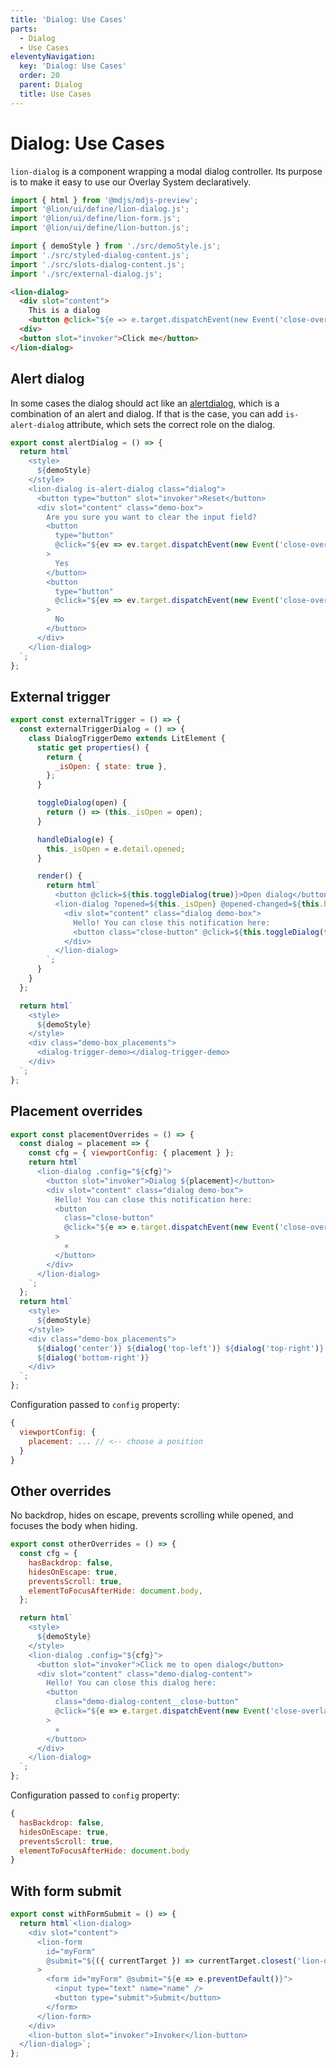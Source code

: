 ```yaml
---
title: 'Dialog: Use Cases'
parts:
  - Dialog
  - Use Cases
eleventyNavigation:
  key: 'Dialog: Use Cases'
  order: 20
  parent: Dialog
  title: Use Cases
---
```


# Dialog: Use Cases

`lion-dialog` is a component wrapping a modal dialog controller.
Its purpose is to make it easy to use our Overlay System declaratively.

```js script
import { html } from '@mdjs/mdjs-preview';
import '@lion/ui/define/lion-dialog.js';
import '@lion/ui/define/lion-form.js';
import '@lion/ui/define/lion-button.js';

import { demoStyle } from './src/demoStyle.js';
import './src/styled-dialog-content.js';
import './src/slots-dialog-content.js';
import './src/external-dialog.js';
```

```html
<lion-dialog>
  <div slot="content">
    This is a dialog
    <button @click="${e => e.target.dispatchEvent(new Event('close-overlay', { bubbles: true }))}">x</button>
  <div>
  <button slot="invoker">Click me</button>
</lion-dialog>
```

## Alert dialog

In some cases the dialog should act like an [alertdialog](https://www.w3.org/WAI/ARIA/apg/patterns/alertdialog/examples/alertdialog/), which is a combination of an alert and dialog. If that is the case, you can add `is-alert-dialog` attribute, which sets the correct role on the dialog.

```js preview-story
export const alertDialog = () => {
  return html`
    <style>
      ${demoStyle}
    </style>
    <lion-dialog is-alert-dialog class="dialog">
      <button type="button" slot="invoker">Reset</button>
      <div slot="content" class="demo-box">
        Are you sure you want to clear the input field?
        <button
          type="button"
          @click="${ev => ev.target.dispatchEvent(new Event('close-overlay', { bubbles: true }))}"
        >
          Yes
        </button>
        <button
          type="button"
          @click="${ev => ev.target.dispatchEvent(new Event('close-overlay', { bubbles: true }))}"
        >
          No
        </button>
      </div>
    </lion-dialog>
  `;
};
```

## External trigger

```js preview-story
export const externalTrigger = () => {
  const externalTriggerDialog = () => {
    class DialogTriggerDemo extends LitElement {
      static get properties() {
        return {
          _isOpen: { state: true },
        };
      }

      toggleDialog(open) {
        return () => (this._isOpen = open);
      }

      handleDialog(e) {
        this._isOpen = e.detail.opened;
      }

      render() {
        return html`
          <button @click=${this.toggleDialog(true)}>Open dialog</button>
          <lion-dialog ?opened=${this._isOpen} @opened-changed=${this.handleDialog}>
            <div slot="content" class="dialog demo-box">
              Hello! You can close this notification here:
              <button class="close-button" @click=${this.toggleDialog(false)}>⨯</button>
            </div>
          </lion-dialog>
        `;
      }
    }
  };

  return html`
    <style>
      ${demoStyle}
    </style>
    <div class="demo-box_placements">
      <dialog-trigger-demo></dialog-trigger-demo>
    </div>
  `;
};
```

## Placement overrides

```js preview-story
export const placementOverrides = () => {
  const dialog = placement => {
    const cfg = { viewportConfig: { placement } };
    return html`
      <lion-dialog .config="${cfg}">
        <button slot="invoker">Dialog ${placement}</button>
        <div slot="content" class="dialog demo-box">
          Hello! You can close this notification here:
          <button
            class="close-button"
            @click="${e => e.target.dispatchEvent(new Event('close-overlay', { bubbles: true }))}"
          >
            ⨯
          </button>
        </div>
      </lion-dialog>
    `;
  };
  return html`
    <style>
      ${demoStyle}
    </style>
    <div class="demo-box_placements">
      ${dialog('center')} ${dialog('top-left')} ${dialog('top-right')} ${dialog('bottom-left')}
      ${dialog('bottom-right')}
    </div>
  `;
};
```

Configuration passed to `config` property:

```js
{
  viewportConfig: {
    placement: ... // <-- choose a position
  }
}
```

## Other overrides

No backdrop, hides on escape, prevents scrolling while opened, and focuses the body when hiding.

```js preview-story
export const otherOverrides = () => {
  const cfg = {
    hasBackdrop: false,
    hidesOnEscape: true,
    preventsScroll: true,
    elementToFocusAfterHide: document.body,
  };

  return html`
    <style>
      ${demoStyle}
    </style>
    <lion-dialog .config="${cfg}">
      <button slot="invoker">Click me to open dialog</button>
      <div slot="content" class="demo-dialog-content">
        Hello! You can close this dialog here:
        <button
          class="demo-dialog-content__close-button"
          @click="${e => e.target.dispatchEvent(new Event('close-overlay', { bubbles: true }))}"
        >
          ⨯
        </button>
      </div>
    </lion-dialog>
  `;
};
```

Configuration passed to `config` property:

```js
{
  hasBackdrop: false,
  hidesOnEscape: true,
  preventsScroll: true,
  elementToFocusAfterHide: document.body
}
```

## With form submit

```js preview-story
export const withFormSubmit = () => {
  return html`<lion-dialog>
    <div slot="content">
      <lion-form
        id="myForm"
        @submit="${({ currentTarget }) => currentTarget.closest('lion-dialog').close()}"
      >
        <form id="myForm" @submit="${e => e.preventDefault()}">
          <input type="text" name="name" />
          <button type="submit">Submit</button>
        </form>
      </lion-form>
    </div>
    <lion-button slot="invoker">Invoker</lion-button>
  </lion-dialog>`;
};
```
